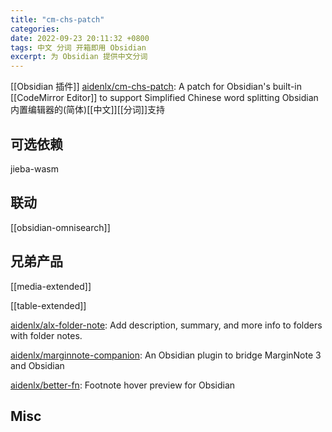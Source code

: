 ```yaml
---
title: "cm-chs-patch"
categories: 
date: 2022-09-23 20:11:32 +0800
tags: 中文 分词 开箱即用 Obsidian
excerpt: 为 Obsidian 提供中文分词
---
```


[[Obsidian 插件]]
[aidenlx/cm-chs-patch](https://github.com/aidenlx/cm-chs-patch): A patch for Obsidian's built-in [[CodeMirror Editor]] to support Simplified Chinese word splitting Obsidian 内置编辑器的(简体)[[中文]][[分词]]支持


## 可选依赖

jieba-wasm


## 联动

[[obsidian-omnisearch]]

## 兄弟产品

[[media-extended]]

[[table-extended]]

[aidenlx/alx-folder-note](https://github.com/aidenlx/alx-folder-note): Add description, summary, and more info to folders with folder notes.

[aidenlx/marginnote-companion](https://github.com/aidenlx/marginnote-companion): An Obsidian plugin to bridge MarginNote 3 and Obsidian

[aidenlx/better-fn](https://github.com/aidenlx/better-fn): Footnote hover preview for Obsidian




## Misc








